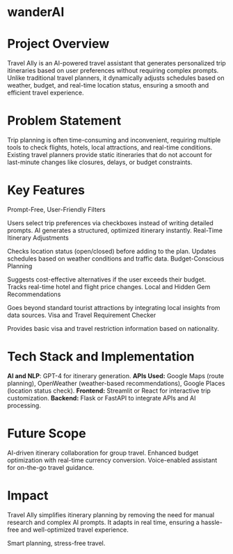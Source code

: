 # wanderAI

# Project Overview
Travel Ally is an AI-powered travel assistant that generates personalized trip itineraries based on user preferences without requiring complex prompts. Unlike traditional travel planners, it dynamically adjusts schedules based on weather, budget, and real-time location status, ensuring a smooth and efficient travel experience.

# Problem Statement
Trip planning is often time-consuming and inconvenient, requiring multiple tools to check flights, hotels, local attractions, and real-time conditions. Existing travel planners provide static itineraries that do not account for last-minute changes like closures, delays, or budget constraints.

# Key Features
Prompt-Free, User-Friendly Filters

Users select trip preferences via checkboxes instead of writing detailed prompts.
AI generates a structured, optimized itinerary instantly.
Real-Time Itinerary Adjustments

Checks location status (open/closed) before adding to the plan.
Updates schedules based on weather conditions and traffic data.
Budget-Conscious Planning

Suggests cost-effective alternatives if the user exceeds their budget.
Tracks real-time hotel and flight price changes.
Local and Hidden Gem Recommendations

Goes beyond standard tourist attractions by integrating local insights from data sources.
Visa and Travel Requirement Checker

Provides basic visa and travel restriction information based on nationality.

# Tech Stack and Implementation
**AI and NLP**: GPT-4 for itinerary generation.
**APIs Used:** Google Maps (route planning), OpenWeather (weather-based recommendations), Google Places (location status check).
**Frontend:** Streamlit or React for interactive trip customization.
**Backend:** Flask or FastAPI to integrate APIs and AI processing.

# Future Scope
AI-driven itinerary collaboration for group travel.
Enhanced budget optimization with real-time currency conversion.
Voice-enabled assistant for on-the-go travel guidance.

# Impact
Travel Ally simplifies itinerary planning by removing the need for manual research and complex AI prompts. It adapts in real time, ensuring a hassle-free and well-optimized travel experience.

Smart planning, stress-free travel.
